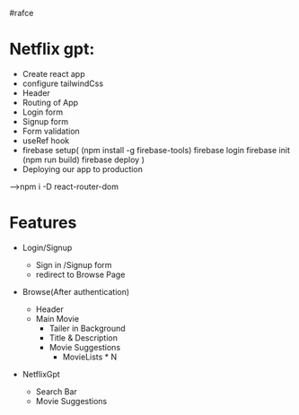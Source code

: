 #rafce
# Netflix gpt:
- Create react app
- configure tailwindCss
- Header
- Routing of App
- Login form
- Signup form
- Form validation
- useRef hook
- firebase setup(
    (npm install -g firebase-tools)
    firebase login
    firebase init
    (npm run build)
    firebase deploy
)
- Deploying our app to production



-->npm i -D react-router-dom


# Features
- Login/Signup
    - Sign in /Signup form
    - redirect to Browse Page
- Browse(After authentication)
    - Header
    - Main Movie
        - Tailer in Background
        - Title & Description
        - Movie Suggestions
            - MovieLists * N

- NetflixGpt
    - Search Bar
    - Movie Suggestions
